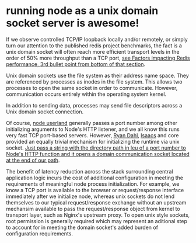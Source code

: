 # running node as a unix domain socket server is awesome!

If we observe controlled TCP/IP loopback locally and/or remotely, or simply turn our attention to the published redis project benchmarks, the fact is a unix domain socket will often reach more efficient transport levels in the order of 50% more throughput than a TCP port, [see Factors impacting Redis performance, 3rd bullet point from bottom of that section](http://redis.io/topics/benchmarks).  

Unix domain sockets use the file system as their address name space. They are referenced by processes as inodes in the file system. This allows two processes to open the same socket in order to communicate. However, communication occurs entirely within the operating system kernel.

In addition to sending data, processes may send file descriptors across a Unix domain socket connection.  

Of course, [node userland](//github.com/joyent/node/wiki/node-core-vs-userland#this-is-a-good-thing) generally passes a port number among other initializing arguments to Node's HTTP listener, and we all know this runs very fast TCP port-based servers. However, [Ryan Dahl](//shitryandahlsays.tumblr.com), [Isaacs](http://blog.izs.me/) and core provided an equally trivial mechanism for initializing the runtime via unix socket. [Just pass a string with the directory path in leu of a port number to Node's HTTP function and it opens a domain communication socket located at the end of our path](https://github.com/joyent/node/wiki/node-core-vs-userland#this-is-a-good-thing). 

The benefit of latency reduction across the stack surrounding central application logic incurs the cost of additional configuration in meeting the requirements of meaningful node process initialization. For example, we know a TCP port is available to the browser or request/response interface immediately after we initialize node, whereas unix sockets do not lend themselves to our typical request/response exchange without an upstream mechansim available to pass the request/response object from kernel to transport layer, such as Nginx's upstream proxy. To open unix style sockets, root permission is generally required which may represent an aditional step to account for in meeting the domain socket's added burden of configuration requirements.